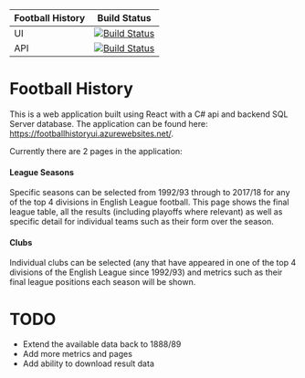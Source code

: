 | Football History | Build Status 
|------------------|-------------
| UI               | [![Build Status](https://dev.azure.com/JohnYarham/FootballHistory/_apis/build/status/Football%20History%20UI?branchName=master)](https://dev.azure.com/JohnYarham/FootballHistory/_build/latest?definitionId=12&branchName=master)
| API              | [![Build Status](https://dev.azure.com/JohnYarham/FootballHistory/_apis/build/status/Football%20History%20API?branchName=master)](https://dev.azure.com/JohnYarham/FootballHistory/_build/latest?definitionId=4&branchName=master)


# Football History
This is a web application built using React with a C# api and backend SQL Server database. The application can be found here: https://footballhistoryui.azurewebsites.net/.

Currently there are 2 pages in the application:

#### League Seasons
Specific seasons can be selected from 1992/93 through to 2017/18 for any of the top 4 divisions in English League football. This page shows the final league table, all the results (including playoffs where relevant) as well as specific detail for individual teams such as their form over the season.

#### Clubs
Individual clubs can be selected (any that have appeared in one of the top 4 divisions of the English League since 1992/93) and metrics such as their final league positions each season will be shown.

# TODO
- Extend the available data back to 1888/89
- Add more metrics and pages
- Add ability to download result data
